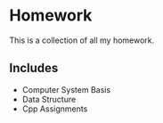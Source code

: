 # Homework

This is a collection of all my homework.

## Includes

- Computer System Basis
- Data Structure
- Cpp Assignments
